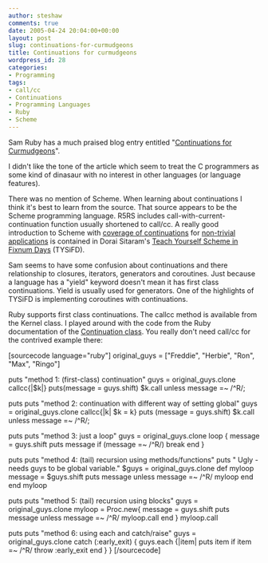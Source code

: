 ```yaml
---
author: steshaw
comments: true
date: 2005-04-24 20:04:00+00:00
layout: post
slug: continuations-for-curmudgeons
title: Continuations for curmudgeons
wordpress_id: 28
categories:
- Programming
tags:
- call/cc
- Continuations
- Programming Languages
- Ruby
- Scheme
---
```


Sam Ruby has a much praised blog entry entitled "[Continuations for Curmudgeons](http://www.intertwingly.net/blog/2005/04/13/Continuations-for-Curmudgeons)".

I didn't like the tone of the article which seem to treat the C programmers as some kind of dinasaur with no interest in other languages (or language features).

There was no mention of Scheme. When learning about continuations I think it's best to learn from the source. That source appears to be the Scheme programming language. R5RS includes call-with-current-continuation function usually shortened to call/cc. A really good introduction to Scheme with [coverage of continuations](http://www.ccs.neu.edu/home/dorai/t-y-scheme/t-y-scheme-Z-H-15.html#node_chap_13) for [non-trivial applications](http://www.ccs.neu.edu/home/dorai/t-y-scheme/t-y-scheme-Z-H-16.html#node_chap_14) is contained in Dorai Sitaram's [Teach Yourself Scheme in Fixnum Days](http://www.ccs.neu.edu/home/dorai/t-y-scheme/t-y-scheme.html) (TYSiFD).

Sam seems to have some confusion about continuations and there relationship to closures, iterators, generators and coroutines. Just because a language has a "yield" keyword doesn't mean it has first class continuations. Yield is usually used for generators. One of the highlights of TYSiFD is implementing coroutines with continuations.

Ruby supports first class continuations. The callcc method is available from the Kernel class. I played around with the code from the Ruby documentation of the [Continuation class](http://www.ruby-doc.org/core/classes/Continuation.html). You really don't need call/cc for the contrived example there:

[sourcecode language="ruby"]
original_guys = ["Freddie", "Herbie", "Ron", "Max", "Ringo"]

puts "method 1: (first-class) continuation"
guys = original_guys.clone
callcc{|$k|}
puts(message = guys.shift)
$k.call unless message =~ /^R/;

puts
puts "method 2: continuation with different way of setting global"
guys = original_guys.clone
callcc{|k| $k = k}
puts (message = guys.shift)
$k.call unless message =~ /^R/;

puts
puts "method 3: just a loop"
guys = original_guys.clone
loop {
  message = guys.shift
  puts message
  if (message =~ /^R/)
    break
  end
}

puts
puts "method 4: (tail) recursion using methods/functions"
puts "          Ugly - needs guys to be global variable."
$guys = original_guys.clone
def myloop
  message = $guys.shift
  puts message
  unless message =~ /^R/
    myloop
  end
end
myloop

puts
puts "method 5: (tail) recursion using blocks"
guys = original_guys.clone
myloop = Proc.new{
  message = guys.shift
  puts message
  unless message =~ /^R/
    myloop.call
  end
}
myloop.call

puts
puts "method 6: using each and catch/raise"
guys = original_guys.clone
catch (:early_exit) {
  guys.each {|item|
    puts item
    if item =~ /^R/
      throw :early_exit
    end
  }
}
[/sourcecode]
